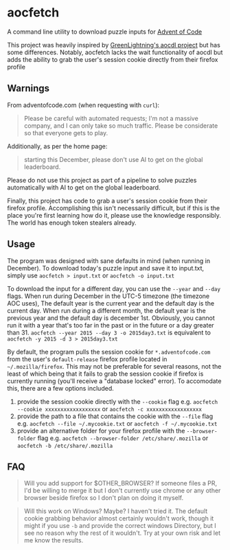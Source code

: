 # aocfetch
A command line utility to download puzzle inputs for [Advent of Code](https://adventofcode.com)

This project was heavily inspired by [GreenLightning's aocdl project](https://github.com/GreenLightning/advent-of-code-downloader/blob/master/aocdl/main.go) but has some differences.
Notably, aocfetch lacks the wait functionality of aocdl but adds the ability to grab the user's session cookie directly from their firefox profile

## Warnings
From adventofcode.com (when requesting with `curl`):

>Please be careful with automated requests; I'm not a massive company, and I can
>only take so much traffic.  Please be considerate so that everyone gets to play.


Additionally, as per the home page:

>starting this December, please don't use AI to get on the global leaderboard.

Please do not use this project as part of a pipeline to solve puzzles automatically with AI to get on the global leaderboard. 


Finally, this project has code to grab a user's session cookie from their firefox profile. 
Accomplishing this isn't necessarily difficult, but if this is the place you're first learning how do it, please use the knowledge responsibly. 
The world has enough token stealers already. 


## Usage

The program was designed with sane defaults in mind (when running in December). To download today's puzzle input and save it to input.txt, simply use
```aocfetch > input.txt```
or
```aocfetch -o input.txt```


To download the input for a different day, you can use the `--year` and `--day` flags. When run during December in the UTC-5 timezone (the timezone AOC uses),
The default year is the current year and the default day is the current day. When run during a different month, the default year is the previous year and
the default day is december 1st. Obviously, you cannot run it with a year that's too far in the past or in the future or a day greater than 31. 
```aocfetch --year 2015 --day 3 -o 2015day3.txt``` is equivalent to
```aocfetch -y 2015 -d 3 > 2015day3.txt```


By default, the program pulls the session cookie for `*.adventofcode.com` from the user's `default-release` firefox profile located in `~/.mozilla/firefox`.
This may not be preferable for several reasons, not the least of which being that it fails to grab the session cookie if firefox is currently running (you'll receive a "database locked" error). 
To accomodate this, there are a few options included.

1. provide the session cookie directly with the `--cookie` flag e.g. `aocfetch --cookie xxxxxxxxxxxxxxxxxx` or `aocfetch -c xxxxxxxxxxxxxxxxxx`
2. provide the path to a file that contains the cookie with the `--file` flag e.g. `aocfetch --file ~/.mycookie.txt` or `aocfetch -f ~/.mycookie.txt`
3. provide an alternative folder for your firefox profile with the `--browser-folder` flag e.g. `aocfetch --browser-folder /etc/share/.mozilla` or `aocfetch -b /etc/share/.mozilla`


## FAQ
> Will you add support for $OTHER_BROWSER?
If someone files a PR, I'd be willing to merge it but I don't currently use chrome or any other browser beside firefox so I don't plan on doing it myself. 

> Will this work on Windows?
Maybe? I haven't tried it. The default cookie grabbing behavior almost certainly wouldn't work, though it might if you use `-b` and provide the correct windows Directory, but I see no reason why the rest of it wouldn't. Try at your own risk and let me know the results. 

